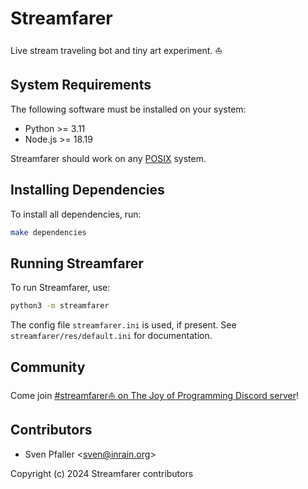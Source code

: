 # Streamfarer

Live stream traveling bot and tiny art experiment. ⛵

## System Requirements

The following software must be installed on your system:

* Python >= 3.11
* Node.js >= 18.19

Streamfarer should work on any [POSIX](https://en.wikipedia.org/wiki/POSIX) system.

## Installing Dependencies

To install all dependencies, run:

```sh
make dependencies
```

## Running Streamfarer

To run Streamfarer, use:

```sh
python3 -m streamfarer
```

The config file `streamfarer.ini` is used, if present. See `streamfarer/res/default.ini` for
documentation.

## Community

Come join [#streamfarer⛵ on The Joy of Programming Discord server](https://discord.gg/pTn3TUUNVw)!

## Contributors

* Sven Pfaller &lt;sven@inrain.org>

Copyright (c) 2024 Streamfarer contributors
